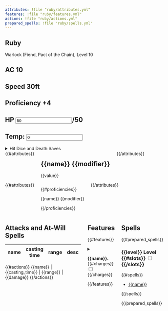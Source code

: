 ```yaml
---
attributes: !file "ruby/attributes.yml"
features: !file "ruby/features.yml"
actions: !file "ruby/actions.yml"
prepared_spells: !file "ruby/spells.yml"
---
```


<article class="three columns">
<div class="card">

# Ruby
Warlock (Fiend, Pact of the Chain), Level 10
</div>
<div class="primary card">

## AC 10

## Speed 30ft

## Proficiency +4
</div>
<div class="primary card">

## HP <input data-field-name="HP" type="number" value="50">/50
## Temp: <input data-field-name="tempHP" type="number" value="0"><br>
<details>
<summary>Hit Dice and Death Saves</summary>
Hit Dice: 1d8
<input data-field-name="hitDie1" type="checkbox">
<input data-field-name="hitDie2" type="checkbox">
<input data-field-name="hitDie3" type="checkbox">
<input data-field-name="hitDie4" type="checkbox">
<input data-field-name="hitDie5" type="checkbox">
<input data-field-name="hitDie6" type="checkbox">
<input data-field-name="hitDie7" type="checkbox">
<input data-field-name="hitDie8" type="checkbox">
<input data-field-name="hitDie9" type="checkbox">
<input data-field-name="hitDie10" type="checkbox">

Death Saves

-   Success: <input data-field-name="deathSaveSuccess1" type="checkbox">
    <input data-field-name="deathSaveSuccess2" type="checkbox">
    <input data-field-name="deathSaveSuccess3" type="checkbox">
-   Failures: <input data-field-name="deathSaveFailure1" type="checkbox">
    <input data-field-name="deathSaveFailure2" type="checkbox">
    <input data-field-name="deathSaveFailure3" type="checkbox">
</details>

</div>

</article>

</section>
<div class="six columns">
{{#attributes}}
<div class="primary card">

## {{name}} {{modifier}}

{{value}}
</div>
{{/attributes}}
</div>

<div class="six columns">
{{#attributes}}
<div>

{{#proficiencies}}

{{name}} {{modifier}}

{{/proficiencies}}

</div>
{{/attributes}}
</div>

<div class="two columns">
<div>

## Attacks and At-Will Spells
name | casting time | range | desc
---|---|---|---
{{#actions}}
{{name}} | {{casting_time}} | {{range}} | {{damage}}
{{/actions}}
  
</div>
<div>

## Features
{{#features}}

<details>
<summary>

**{{name}}.**  {{#charges}} <input type="checkbox" data-field-name="{{key}}"> {{/charges}}
</summary>
{{description}}

[{{source_name}}]({{source_url}})
</details>
{{/features}}
</div>

<div>

## Spells
{{#prepared_spells}}

### {{level}} Level {{#slots}} <input type="checkbox" data-field-name="{{key}}"> {{/slots}}

{{#spells}}

- [{{name}}]({{url}})

{{/spells}}

{{/prepared_spells}}
</div>